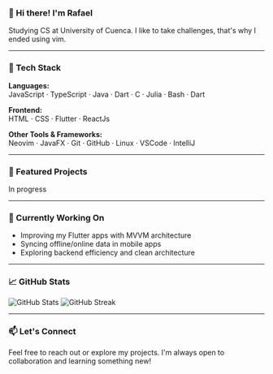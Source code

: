 ### 👋 Hi there! I'm Rafael

Studying CS at University of Cuenca. I like to take challenges, that's why I ended using vim.

---

### 🧰 Tech Stack

**Languages:**  
JavaScript · TypeScript · Java · Dart · C · Julia · Bash · Dart

**Frontend:**  
HTML · CSS · Flutter · ReactJs

**Other Tools & Frameworks:**  
Neovim · JavaFX · Git · GitHub · Linux · VSCode · IntelliJ

---

### 🚀 Featured Projects
In progress
<!--
- 🎮 [Elimination Game in Java](https://github.com/yourusername/elimination-game)  
  A JavaFX game using the MVC pattern, with input validation and turn management.

- 📱 [Routine App in Flutter](https://github.com/yourusername/routine-app)  
  A mobile app with offline-first architecture using Isar and sync logic.

- 🧮 [Numerical Methods in Julia](https://github.com/yourusername/julia-numerics)  
  Implementations of the Newton-Raphson method with automatic differentiation via ForwardDiff.

-->
---

### 🎯 Currently Working On

- Improving my Flutter apps with MVVM architecture  
- Syncing offline/online data in mobile apps  
- Exploring backend efficiency and clean architecture

---

### 📈 GitHub Stats

![GitHub Stats](https://github-readme-stats.vercel.app/api?username=sigladon&show_icons=true&theme=radical)
![GitHub Streak](https://streak-stats.demolab.com?user=sigladon&theme=radical)

---

### 📫 Let's Connect

Feel free to reach out or explore my projects. I'm always open to collaboration and learning something new!



<!--
**sigladon/sigladon** is a ✨ _special_ ✨ repository because its `README.md` (this file) appears on your GitHub profile.

Here are some ideas to get you started:

- 🔭 I’m currently working on ...
- 🌱 I’m currently learning ...
- 👯 I’m looking to collaborate on ...
- 🤔 I’m looking for help with ...
- 💬 Ask me about ...
- 📫 How to reach me: ...
- 😄 Pronouns: ...
- ⚡ Fun fact: ...
-->
